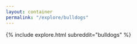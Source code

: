 ```yaml
---
layout: container
permalink: "/explore/bulldogs"
---
```


<link rel="stylesheet" type="text/css" href="/static/css/explore.css">
{% include explore.html subreddit="bulldogs" %}
